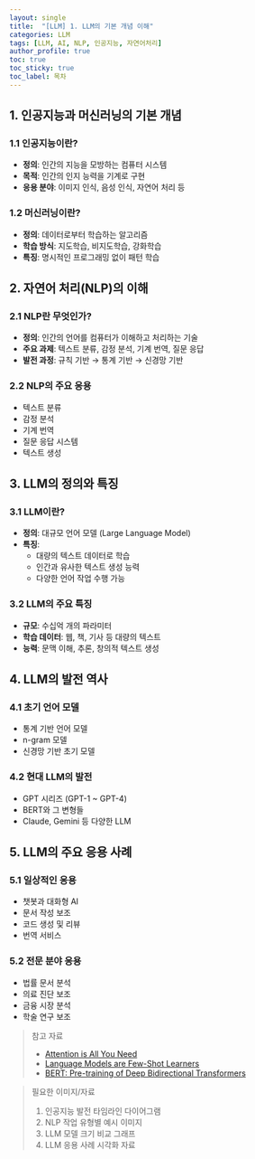 ```yaml
---
layout: single
title:  "[LLM] 1. LLM의 기본 개념 이해"
categories: LLM
tags: [LLM, AI, NLP, 인공지능, 자연어처리]
author_profile: true
toc: true
toc_sticky: true
toc_label: 목차
---
```


## 1. 인공지능과 머신러닝의 기본 개념

### 1.1 인공지능이란?
- **정의**: 인간의 지능을 모방하는 컴퓨터 시스템
- **목적**: 인간의 인지 능력을 기계로 구현
- **응용 분야**: 이미지 인식, 음성 인식, 자연어 처리 등

### 1.2 머신러닝이란?
- **정의**: 데이터로부터 학습하는 알고리즘
- **학습 방식**: 지도학습, 비지도학습, 강화학습
- **특징**: 명시적인 프로그래밍 없이 패턴 학습

## 2. 자연어 처리(NLP)의 이해

### 2.1 NLP란 무엇인가?
- **정의**: 인간의 언어를 컴퓨터가 이해하고 처리하는 기술
- **주요 과제**: 텍스트 분류, 감정 분석, 기계 번역, 질문 응답
- **발전 과정**: 규칙 기반 → 통계 기반 → 신경망 기반

### 2.2 NLP의 주요 응용
- 텍스트 분류
- 감정 분석
- 기계 번역
- 질문 응답 시스템
- 텍스트 생성

## 3. LLM의 정의와 특징

### 3.1 LLM이란?
- **정의**: 대규모 언어 모델 (Large Language Model)
- **특징**: 
  - 대량의 텍스트 데이터로 학습
  - 인간과 유사한 텍스트 생성 능력
  - 다양한 언어 작업 수행 가능

### 3.2 LLM의 주요 특징
- **규모**: 수십억 개의 파라미터
- **학습 데이터**: 웹, 책, 기사 등 대량의 텍스트
- **능력**: 문맥 이해, 추론, 창의적 텍스트 생성

## 4. LLM의 발전 역사

### 4.1 초기 언어 모델
- 통계 기반 언어 모델
- n-gram 모델
- 신경망 기반 초기 모델

### 4.2 현대 LLM의 발전
- GPT 시리즈 (GPT-1 ~ GPT-4)
- BERT와 그 변형들
- Claude, Gemini 등 다양한 LLM

## 5. LLM의 주요 응용 사례

### 5.1 일상적인 응용
- 챗봇과 대화형 AI
- 문서 작성 보조
- 코드 생성 및 리뷰
- 번역 서비스

### 5.2 전문 분야 응용
- 법률 문서 분석
- 의료 진단 보조
- 금융 시장 분석
- 학술 연구 보조

> 참고 자료
> - [Attention is All You Need](https://arxiv.org/abs/1706.03762)
> - [Language Models are Few-Shot Learners](https://arxiv.org/abs/2005.14165)
> - [BERT: Pre-training of Deep Bidirectional Transformers](https://arxiv.org/abs/1810.04805)

> 필요한 이미지/자료
> 1. 인공지능 발전 타임라인 다이어그램
> 2. NLP 작업 유형별 예시 이미지
> 3. LLM 모델 크기 비교 그래프
> 4. LLM 응용 사례 시각화 자료